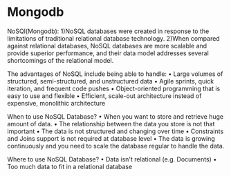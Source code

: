 # Mongodb

NoSQl(Mongodb):
1)NoSQL databases were created in response to the limitations of traditional relational database technology.
2)When compared against relational databases, NoSQL databases are more scalable and provide superior
performance, and their data model addresses several shortcomings of the relational model.

The advantages of NoSQL include being able to handle:
• Large volumes of structured, semi-structured, and unstructured data
• Agile sprints, quick iteration, and frequent code pushes
• Object-oriented programming that is easy to use and flexible
• Efficient, scale-out architecture instead of expensive, monolithic architecture

When to use NoSQL Database?
• When you want to store and retrieve huge amount of data.
• The relationship between the data you store is not that important
• The data is not structured and changing over time
• Constraints and Joins support is not required at database level
• The data is growing continuously and you need to scale the database regular to handle the data.

Where to use NoSQL Database?
• Data isn't relational (e.g. Documents)
• Too much data to fit in a relational database
